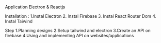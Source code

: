 Application Electron & Reactjs

Installation :
1.Instal Electron
2. Instal Firebase
3. Instal React Router Dom
4. Instal Taiwind

Step
1.Planning designs
2.Setup tailwind and electron
3.Create an API on firebase
4.Using and implementing API on websites/applications
